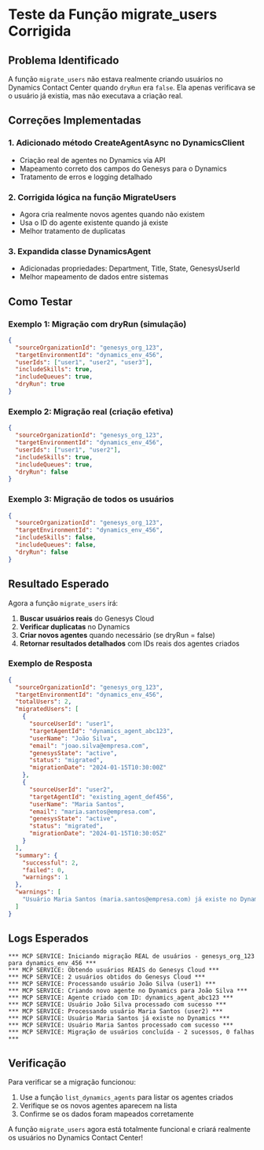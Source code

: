 # Teste da Função migrate_users Corrigida

## Problema Identificado
A função `migrate_users` não estava realmente criando usuários no Dynamics Contact Center quando `dryRun` era `false`. Ela apenas verificava se o usuário já existia, mas não executava a criação real.

## Correções Implementadas

### 1. Adicionado método CreateAgentAsync no DynamicsClient
- Criação real de agentes no Dynamics via API
- Mapeamento correto dos campos do Genesys para o Dynamics
- Tratamento de erros e logging detalhado

### 2. Corrigida lógica na função MigrateUsers
- Agora cria realmente novos agentes quando não existem
- Usa o ID do agente existente quando já existe
- Melhor tratamento de duplicatas

### 3. Expandida classe DynamicsAgent
- Adicionadas propriedades: Department, Title, State, GenesysUserId
- Melhor mapeamento de dados entre sistemas

## Como Testar

### Exemplo 1: Migração com dryRun (simulação)
```json
{
  "sourceOrganizationId": "genesys_org_123",
  "targetEnvironmentId": "dynamics_env_456",
  "userIds": ["user1", "user2", "user3"],
  "includeSkills": true,
  "includeQueues": true,
  "dryRun": true
}
```

### Exemplo 2: Migração real (criação efetiva)
```json
{
  "sourceOrganizationId": "genesys_org_123",
  "targetEnvironmentId": "dynamics_env_456",
  "userIds": ["user1", "user2"],
  "includeSkills": true,
  "includeQueues": true,
  "dryRun": false
}
```

### Exemplo 3: Migração de todos os usuários
```json
{
  "sourceOrganizationId": "genesys_org_123",
  "targetEnvironmentId": "dynamics_env_456",
  "includeSkills": false,
  "includeQueues": false,
  "dryRun": false
}
```

## Resultado Esperado

Agora a função `migrate_users` irá:

1. **Buscar usuários reais** do Genesys Cloud
2. **Verificar duplicatas** no Dynamics
3. **Criar novos agentes** quando necessário (se dryRun = false)
4. **Retornar resultados detalhados** com IDs reais dos agentes criados

### Exemplo de Resposta
```json
{
  "sourceOrganizationId": "genesys_org_123",
  "targetEnvironmentId": "dynamics_env_456",
  "totalUsers": 2,
  "migratedUsers": [
    {
      "sourceUserId": "user1",
      "targetAgentId": "dynamics_agent_abc123",
      "userName": "João Silva",
      "email": "joao.silva@empresa.com",
      "genesysState": "active",
      "status": "migrated",
      "migrationDate": "2024-01-15T10:30:00Z"
    },
    {
      "sourceUserId": "user2",
      "targetAgentId": "existing_agent_def456",
      "userName": "Maria Santos",
      "email": "maria.santos@empresa.com",
      "genesysState": "active",
      "status": "migrated",
      "migrationDate": "2024-01-15T10:30:05Z"
    }
  ],
  "summary": {
    "successful": 2,
    "failed": 0,
    "warnings": 1
  },
  "warnings": [
    "Usuário Maria Santos (maria.santos@empresa.com) já existe no Dynamics"
  ]
}
```

## Logs Esperados

```
*** MCP SERVICE: Iniciando migração REAL de usuários - genesys_org_123 para dynamics_env_456 ***
*** MCP SERVICE: Obtendo usuários REAIS do Genesys Cloud ***
*** MCP SERVICE: 2 usuários obtidos do Genesys Cloud ***
*** MCP SERVICE: Processando usuário João Silva (user1) ***
*** MCP SERVICE: Criando novo agente no Dynamics para João Silva ***
*** MCP SERVICE: Agente criado com ID: dynamics_agent_abc123 ***
*** MCP SERVICE: Usuário João Silva processado com sucesso ***
*** MCP SERVICE: Processando usuário Maria Santos (user2) ***
*** MCP SERVICE: Usuário Maria Santos já existe no Dynamics ***
*** MCP SERVICE: Usuário Maria Santos processado com sucesso ***
*** MCP SERVICE: Migração de usuários concluída - 2 sucessos, 0 falhas ***
```

## Verificação

Para verificar se a migração funcionou:

1. Use a função `list_dynamics_agents` para listar os agentes criados
2. Verifique se os novos agentes aparecem na lista
3. Confirme se os dados foram mapeados corretamente

A função `migrate_users` agora está totalmente funcional e criará realmente os usuários no Dynamics Contact Center!